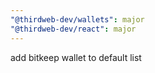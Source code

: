 ```yaml
---
"@thirdweb-dev/wallets": major
"@thirdweb-dev/react": major
---
```


add bitkeep wallet to default list
